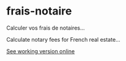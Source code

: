 frais-notaire
=============

Calculer vos frais de notaires...

Calculate notary fees for French real estate...

[See working version online](http://www.frais-de-notaire.fr/fraisdenotaire/calcul-frais-de-notaire/simuler-frais-de-notaire)
